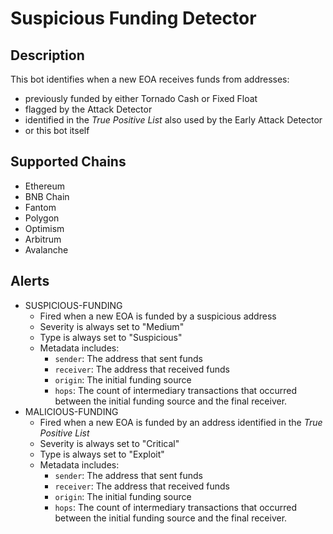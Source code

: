 # Suspicious Funding Detector

## Description

This bot identifies when a new EOA receives funds from addresses:
- previously funded by either Tornado Cash or Fixed Float
- flagged by the Attack Detector
- identified in the _True Positive List_ also used by the Early Attack Detector
- or this bot itself

## Supported Chains

- Ethereum
- BNB Chain
- Fantom
- Polygon
- Optimism
- Arbitrum
- Avalanche

## Alerts

- SUSPICIOUS-FUNDING
  - Fired when a new EOA is funded by a suspicious address
  - Severity is always set to "Medium"
  - Type is always set to "Suspicious"
  - Metadata includes:
    - `sender`: The address that sent funds
    - `receiver`: The address that received funds
    - `origin`: The initial funding source
    - `hops`: The count of intermediary transactions that occurred between the initial funding source and the final receiver.
- MALICIOUS-FUNDING
  - Fired when a new EOA is funded by an address identified in the _True Positive List_
  - Severity is always set to "Critical"
  - Type is always set to "Exploit"
  - Metadata includes:
    - `sender`: The address that sent funds
    - `receiver`: The address that received funds
    - `origin`: The initial funding source
    - `hops`: The count of intermediary transactions that occurred between the initial funding source and the final receiver.

